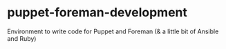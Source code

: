 # puppet-foreman-development
Environment to write code for Puppet and Foreman (&amp; a little bit of Ansible and Ruby)
